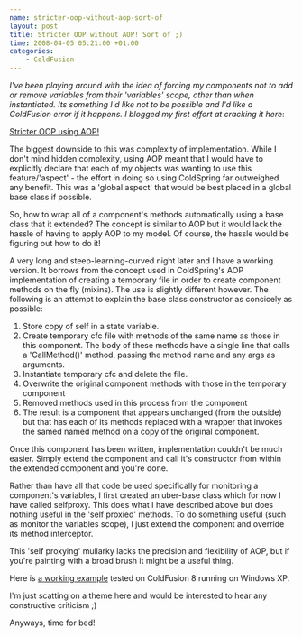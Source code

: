 ```yaml
--- 
name: stricter-oop-without-aop-sort-of
layout: post
title: Stricter OOP without AOP! Sort of ;)
time: 2008-04-05 05:21:00 +01:00
categories:
    - ColdFusion
---
```

*I've been playing around with the idea of forcing my components not to add or remove variables from their 'variables' scope, other than when instantiated. Its something I'd like not to be possible and I'd like a ColdFusion error if it happens. I blogged my first effort at cracking it here*:<!--more-->

<a href="/2008/03/stricter-oop-using-aop.html">Stricter OOP using AOP!</a>

The biggest downside to this was complexity of implementation. While I don't mind hidden complexity, using AOP meant that I would have to explicitly declare that each of my objects was wanting to use this feature/'aspect' - the effort in doing so using ColdSpring far outweighed any benefit. This was a 'global aspect' that would be best placed in a global base class if possible.

So, how to wrap all of a component's methods automatically using a base class that it extended? The concept is similar to AOP but it would lack the hassle of having to apply AOP to my model. Of course, the hassle would be figuring out how to do it!

A very long and steep-learning-curved night later and I have a working version. It borrows from the concept used in ColdSpring's AOP implementation of creating a temporary file in order to create component methods on the fly (mixins). The use is slightly different however. The following is an attempt to explain the base class constructor as concicely as possible:

1. Store copy of self in a state variable.
2. Create temporary cfc file with methods of the same name as those in this component. The body of these methods have a single line that calls a 'CallMethod()' method, passing the method name and any args as arguments.
3. Instantiate temporary cfc and delete the file.
4. Overwrite the original component methods with those in the temporary component
5. Removed methods used in this process from the component
6. The result is a component that appears unchanged (from the outside) but that has each of its methods replaced with a wrapper that invokes the samed named method on a copy of the original component.

Once this component has been written, implementation couldn't be much easier. Simply extend the component and call it's constructor from within the extended component and you're done.

Rather than have all that code be used specifically for monitoring a component's variables, I first created an uber-base class which for now I have called selfproxy. This does what I have described above but does nothing useful in the 'self proxied' methods. To do something useful (such as monitor the variables scope), I just extend the component and override its method interceptor.

This 'self proxying' mullarky lacks the precision and flexibility of AOP, but if you're painting with a broad brush it might be a useful thing.

Here is <a href="http://www.dominicwatson.co.uk/downloads/selfproxy.zip">a working example</a> tested on ColdFusion 8 running on Windows XP.

I'm just scatting on a theme here and would be interested to hear any constructive criticism ;)

Anyways, time for bed!
